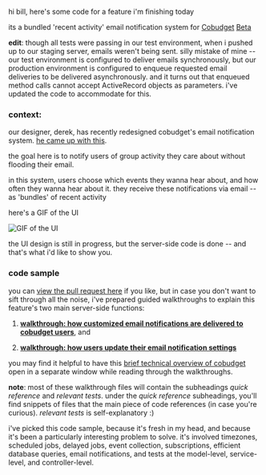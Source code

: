 hi bill, here's some code for a feature i'm finishing today

its a bundled 'recent activity' email notification system for [Cobudget](http://cobudget.co/) [Beta](http://beta.cobudget.co/)

**edit**: though all tests were passing in our test environment, when i pushed up to our staging server, emails weren't being sent. silly mistake of mine -- our test environment is configured to deliver emails synchronously, but our production environment is configured to enqueue requested email deliveries to be delivered asynchronously. and it turns out that enqueued method calls cannot accept ActiveRecord objects as parameters. i've updated the code to accommodate for this.


### context:

our designer, derek, has recently redesigned cobudget's email notification system. [he came up with this](https://docs.google.com/document/d/15N5UqHo649pqzBoNN5r1hTubbtTRlCLsfH_RyfHIDDs/edit?usp=sharing).

the goal here is to notify users of group activity they care about without flooding their email.

in this system, users choose which events they wanna hear about, and how often they wanna hear about it. they receive these notifications via email -- as 'bundles' of recent activity

here's a GIF of the UI

![GIF of the UI](http://g.recordit.co/W0nB035S3Y.gif)

the UI design is still in progress, but the server-side code is done -- and that's what i'd like to show you.

### code sample

you can [view the pull request here](https://github.com/cobudget/cobudget-api/pull/129) if you like, but in case you don't want to sift through all the noise, i've prepared guided walkthroughs to explain this feature's two main server-side functions:

  1. **[walkthrough: how customized email notifications are delivered to cobudget users](./cobudget-rake.md)**, and

  2. **[walkthrough: how users update their email notification settings](./subscription-trackers-controller.md)**

you may find it helpful to have this [brief technical overview of cobudget](./brief-technical-overview) open in a separate window while reading through the walkthroughs.

**note**: most of these walkthrough files will contain the subheadings *quick reference* and *relevant tests*. under the *quick reference* subheadings, you'll find snippets of files that the main piece of code references (in case you're curious). *relevant tests* is self-explanatory :)

i've picked this code sample, because it's fresh in my head, and because it's been a particularly interesting problem to solve. it's involved timezones, scheduled jobs, delayed jobs, event collection, subscriptions, efficient database queries, email notifications, and tests at the model-level, service-level, and controller-level.

